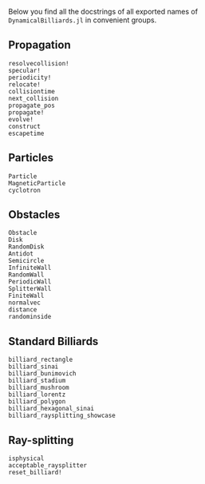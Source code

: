 Below you find all the docstrings of all exported names of `DynamicalBilliards.jl` in convenient groups.


## Propagation

```@docs
resolvecollision!
specular!
periodicity!
relocate!
collisiontime
next_collision
propagate_pos
propagate!
evolve!
construct
escapetime
```

## Particles

```@docs
Particle
MagneticParticle
cyclotron
```

## Obstacles

```@docs
Obstacle
Disk
RandomDisk
Antidot
Semicircle
InfiniteWall
RandomWall
PeriodicWall
SplitterWall
FiniteWall
normalvec
distance
randominside
```

## Standard Billiards

```@docs
billiard_rectangle
billiard_sinai
billiard_bunimovich
billiard_stadium
billiard_mushroom
billiard_lorentz
billiard_polygon
billiard_hexagonal_sinai
billiard_raysplitting_showcase
```

## Ray-splitting

```@docs
isphysical
acceptable_raysplitter
reset_billiard!
```

